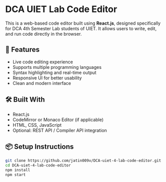 # DCA UIET Lab Code Editor

This is a web-based code editor built using **React.js**, designed specifically for DCA 4th Semester Lab students of UIET. It allows users to write, edit, and run code directly in the browser.

## 🚀 Features

- Live code editing experience
- Supports multiple programming languages
- Syntax highlighting and real-time output
- Responsive UI for better usability
- Clean and modern interface

## 🛠️ Built With

- React.js
- CodeMirror or Monaco Editor (if applicable)
- HTML, CSS, JavaScript
- Optional: REST API / Compiler API integration

## 📦 Setup Instructions

```bash
git clone https://github.com/jatin009v/DCA-uiet-4-lab-code-editor.git
cd DCA-uiet-4-lab-code-editor
npm install
npm start
